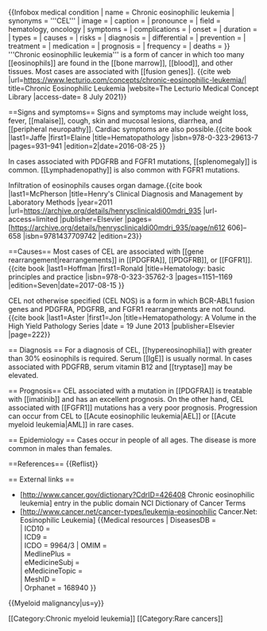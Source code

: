 {{Infobox medical condition
| name            = Chronic eosinophilic leukemia
| synonyms        = '''CEL'''
| image           = 
| caption         = 
| pronounce       = 
| field           = hematology, oncology
| symptoms        = 
| complications   = 
| onset           = 
| duration        = 
| types           = 
| causes          = 
| risks           = 
| diagnosis       = 
| differential    = 
| prevention      = 
| treatment       = 
| medication      = 
| prognosis       = 
| frequency       = 
| deaths          = 
}}
'''Chronic eosinophilic leukemia'''  is a form of cancer in which too many [[eosinophils]] are found in the [[bone marrow]], [[blood]], and other tissues. Most cases are associated with [[fusion genes]]. <ref>{{cite web |url=https://www.lecturio.com/concepts/chronic-eosinophilic-leukemia/| title=Chronic Eosinophilic Leukemia
|website=The Lecturio Medical Concept Library |access-date= 8 July 2021}}</ref>

==Signs and symptoms==
Signs and symptoms may include weight loss, fever, [[malaise]], cough, skin and mucosal lesions, diarrhea, and [[peripheral neuropathy]]. Cardiac symptoms are also possible.<ref name=jaffe>{{cite book |last1=Jaffe |first1=Elaine |title=Hematopathology |isbn=978-0-323-29613-7 |pages=931–941 |edition=2|date=2016-08-25 }}</ref> 

In cases associated with PDGFRB and FGFR1 mutations, [[splenomegaly]] is common. [[Lymphadenopathy]] is also common with FGFR1 mutations.<ref name=jaffe/>

Infiltration of eosinophils causes organ damage.<ref>{{cite book |last1=McPherson |title=Henry's Clinical Diagnosis and Management by Laboratory Methods |year=2011 |url=https://archive.org/details/henrysclinicaldi00mdri_935 |url-access=limited |publisher=Elsevier |pages=[https://archive.org/details/henrysclinicaldi00mdri_935/page/n612 606]–658 |isbn=9781437709742 |edition=23}}</ref>

==Causes==
Most cases of CEL are associated with [[gene rearrangement|rearrangements]] in [[PDGFRA]], [[PDGFRB]], or [[FGFR1]].<ref name="hoffman">{{cite book |last1=Hoffman |first1=Ronald |title=Hematology: basic principles and practice |isbn=978-0-323-35762-3 |pages=1151–1169 |edition=Seven|date=2017-08-15 }}</ref>

CEL not otherwise specified (CEL NOS) is a form in which BCR-ABL1 fusion genes and PDGFRA, PDGFRB, and FGFR1 rearrangements are not found.<ref>{{cite book |last1=Aster |first1=Jon |title=Hematopathology: A Volume in the High Yield Pathology Series |date = 19 June 2013 |publisher=Elsevier |page=222}}</ref>

== Diagnosis ==
For a diagnosis of CEL, [[hypereosinophilia]] with greater than 30% eosinophils is required.<ref name=hoffman/> Serum [[IgE]] is usually normal.
In cases associated with PDGFRB, serum vitamin B12 and [[tryptase]] may be elevated.<ref name=jaffe/>

== Prognosis==
CEL associated with a mutation in [[PDGFRA]] is treatable with [[imatinib]] and has an excellent prognosis. On the other hand, CEL associated with [[FGFR1]] mutations has a very poor prognosis.<ref name=hoffman/>
Progression can occur from CEL to [[Acute eosinophilic leukemia|AEL]] or [[Acute myeloid leukemia|AML]] in rare cases.<ref name=hoffman/>

== Epidemiology ==
Cases occur in people of all ages. The disease is more common in males than females.<ref name=jaffe/>

==References==
{{Reflist}}

== External links ==
* [http://www.cancer.gov/dictionary?CdrID=426408 Chronic eosinophilic leukemia] entry in the public domain NCI Dictionary of Cancer Terms
* [http://www.cancer.net/cancer-types/leukemia-eosinophilic Cancer.Net: Eosinophilic Leukemia]
{{Medical resources
|  DiseasesDB     =  
|  ICD10          =  
|  ICD9           =  
|  ICDO           = 9964/3 
|  OMIM           =  
|  MedlinePlus    =  
|  eMedicineSubj  =  
|  eMedicineTopic =  
|  MeshID         =  
|  Orphanet       = 168940
}}

{{Myeloid malignancy|us=y}}

[[Category:Chronic myeloid leukemia]]
[[Category:Rare cancers]]